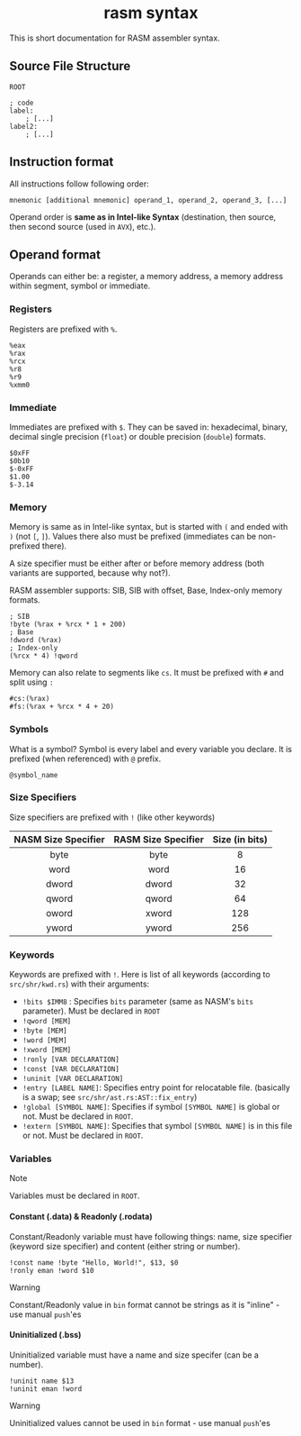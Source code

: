 <h1 align=center>rasm syntax</h1>

This is short documentation for RASM assembler syntax.

## Source File Structure

```
ROOT

; code
label:
    ; [...]
label2:
    ; [...]
```

## Instruction format

All instructions follow following order:

```
mnemonic [additional mnemonic] operand_1, operand_2, operand_3, [...]
```

Operand order is **same as in Intel-like Syntax** (destination, then source, then second source (used in `AVX`), etc.).

## Operand format

Operands can either be: a register, a memory address, a memory address within segment, symbol or immediate. 

### Registers

Registers are prefixed with `%`.

```
%eax
%rax
%rcx
%r8
%r9
%xmm0
```

### Immediate
    
Immediates are prefixed with `$`. They can be saved in: hexadecimal, binary, decimal
single precision (`float`) or double precision (`double`) formats.

```
$0xFF
$0b10
$-0xFF
$1.00
$-3.14
```

### Memory

Memory is same as in Intel-like syntax, but is started with `(` and ended with `)` (not `[`, `]`).
Values there also must be prefixed (immediates can be non-prefixed there).

A size specifier must be either after or before memory address (both variants are supported, because why not?).

RASM assembler supports: SIB, SIB with offset, Base, Index-only memory formats.

```
; SIB
!byte (%rax + %rcx * 1 + 200)
; Base
!dword (%rax)
; Index-only
(%rcx * 4) !qword
```

Memory can also relate to segments like `cs`. It must be prefixed with `#` and split using `:`

```
#cs:(%rax)
#fs:(%rax + %rcx * 4 + 20)
```

### Symbols

What is a symbol? Symbol is every label and every variable you declare. It is prefixed (when referenced) with `@` prefix.

```
@symbol_name
```

### Size Specifiers

Size specifiers are prefixed with `!` (like other keywords)

| NASM Size Specifier | RASM Size Specifier | Size (in bits) |
|:-------------------:|:-------------------:|:--------------:|
|       byte          |         byte        |        8       |
|       word          |         word        |        16      |
|      dword          |        dword        |        32      |
|      qword          |        qword        |        64      |
|      oword          |        xword        |       128      |
|      yword          |        yword        |       256      |

### Keywords

Keywords are prefixed with `!`.
Here is list of all keywords (according to `src/shr/kwd.rs`) with their arguments:
- `!bits $IMM8` : Specifies `bits` parameter (same as NASM's `bits` parameter).  Must be declared in `ROOT`
- `!qword [MEM]`
- `!byte [MEM]`
- `!word [MEM]`
- `!xword [MEM]`
- `!ronly [VAR DECLARATION]`
- `!const [VAR DECLARATION]`
- `!uninit [VAR DECLARATION]`
- `!entry [LABEL NAME]`: Specifies entry point for relocatable file. (basically is a swap; see `src/shr/ast.rs:AST::fix_entry`)
- `!global [SYMBOL NAME]`: Specifies if symbol `[SYMBOL NAME]` is global or not. Must be declared in `ROOT`.
- `!extern [SYMBOL NAME]`: Specifies that symbol `[SYMBOL NAME]` is in this file or not. Must be declared in `ROOT`.

### Variables

> [!NOTE]
> Variables must be declared in `ROOT`.

#### Constant (.data) & Readonly (.rodata)

Constant/Readonly variable must have following things: name, size specifier (keyword size specifier) 
and content (either string or number).

```
!const name !byte "Hello, World!", $13, $0
!ronly eman !word $10
```

> [!WARNING]
> Constant/Readonly value in `bin` format cannot be strings as it is "inline" - use manual `push`'es

#### Uninitialized (.bss)

Uninitialized variable must have a name and size specifer (can be a number).

```
!uninit name $13
!uninit eman !word
```

> [!WARNING]
> Uninitialized values cannot be used in `bin` format - use manual `push`'es
